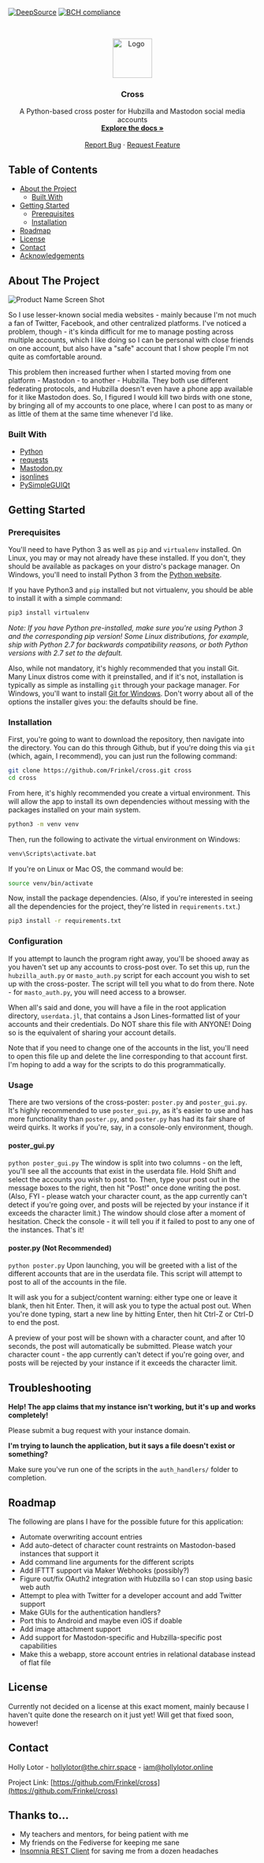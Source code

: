 [![DeepSource][deepsource-badge]](https://deepsource.io/gh/Frinkel/cross/?ref=repository-badge)
[![BCH compliance][bettercode-badge]](https://bettercodehub.com/)

<!-- PROJECT LOGO -->
<br />
<p align="center">

  <a href="https://github.com/Frinkel/cross">
    <img src="../assets/img/arrows-alt.svg?raw=true" alt="Logo" width="80" height="80">
  </a>

  <h3 align="center">Cross</h3>

  <p align="center">
    A Python-based cross poster for Hubzilla and Mastodon social media accounts
    <br />
    <a href="https://github.com/Frinkel/cross"><strong>Explore the docs »</strong></a>
    <br />
    <br />
    <a href="https://github.com/Frinkel/cross/issues">Report Bug</a>
    ·
    <a href="https://github.com/Frinkel/cross/issues">Request Feature</a>
  </p>
</p>



<!-- TABLE OF CONTENTS -->
## Table of Contents

* [About the Project](#about-the-project)
  * [Built With](#built-with)
* [Getting Started](#getting-started)
  * [Prerequisites](#prerequisites)
  * [Installation](#installation)
* [Roadmap](#roadmap)
* [License](#license)
* [Contact](#contact)
* [Acknowledgements](#acknowledgements)



<!-- ABOUT THE PROJECT -->
## About The Project

![Product Name Screen Shot][product-screenshot]

So I use lesser-known social media websites - mainly because I'm not much a fan of Twitter, Facebook, and
other centralized platforms. I've noticed a problem, though - it's kinda difficult for me to manage posting across
multiple accounts, which I like doing so I can be personal with close friends on one account, but also have a "safe"
account that I show people I'm not quite as comfortable around. 

This problem then increased further when I started 
moving from one platform - Mastodon - to another - Hubzilla. They both use different federating protocols, and Hubzilla 
doesn't even have a phone app available for it like Mastodon does. So, I figured I would kill two birds with one stone,
by bringing all of my accounts to one place, where I can post to as many or as little of them at the same time whenever
I'd like.


### Built With

* [Python](https://www.python.org/)
* [requests](https://2.python-requests.org/en/master/)
* [Mastodon.py](https://mastodonpy.readthedocs.io/en/stable/)
* [jsonlines](https://jsonlines.readthedocs.io/en/latest/)
* [PySimpleGUIQt](https://github.com/PySimpleGUI/PySimpleGUI/tree/master/PySimpleGUIQt)



<!-- GETTING STARTED -->
## Getting Started

### Prerequisites
You'll need to have Python 3 as well as `pip` and `virtualenv` installed. On Linux, you may or may not already have
these installed. If you don't, they should be available as packages on your distro's package manager. On Windows,
you'll need to install Python 3 from the [Python website](https://www.python.org/downloads/).

If you have Python3 and `pip` installed but not virtualenv, you should be able to install it with a simple command:
```sh
pip3 install virtualenv
```

*Note: If you have Python pre-installed, make sure you're using Python 3 and the corresponding pip version! Some Linux
distributions, for example, ship with Python 2.7 for backwards compatibility reasons, or both Python versions with 2.7
set to the default.*

Also, while not mandatory, it's highly recommended that you install Git. Many Linux distros come with it preinstalled, 
and if it's not, installation is typically as simple as installing `git` through your package manager. For Windows, 
you'll want to install [Git for Windows](https://git-scm.com/download/win). Don't worry about all of the options the
installer gives you: the defaults should be fine.

### Installation
 First, you're going to want to download the repository, then navigate into the directory. You can do this through
 Github, but if you're doing this via `git` (which, again, I recommend), you can just run the following command:
 ```sh
git clone https://github.com/Frinkel/cross.git cross
cd cross
```

From here, it's highly recommended you create a virtual environment. This will allow the app to install its own
dependencies without messing with the packages installed on your main system.
```sh 
python3 -m venv venv
```

Then, run the following to activate the virtual environment on Windows:
```sh 
venv\Scripts\activate.bat
```
If you're on Linux or Mac OS, the command would be:
```sh 
source venv/bin/activate
```
 
Now, install the package dependencies. (Also, if you're interested in seeing all the dependencies for the project,
they're listed in `requirements.txt`.)
```sh 
pip3 install -r requirements.txt
```

### Configuration
If you attempt to launch the program right away, you'll be shooed away as you haven't set up any accounts to cross-post
over. To set this up, run the `hubzilla_auth.py` or `masto_auth.py` script for each account you wish to set up with the 
cross-poster. The script will tell you what to do from there. Note - for `masto_auth.py`, you will need access to a 
browser.

When all's said and done, you will have a file in the root application directory, `userdata.jl`, that contains a Json
Lines-formatted list of your accounts and their credentials. Do NOT share this file with ANYONE! Doing so is the
equivalent of sharing your account details.

Note that if you need to change one of the accounts in the list, you'll need to open this file up and delete the line
corresponding to that account first. I'm hoping to add a way for the scripts to do this programmatically.

### Usage
There are two versions of the cross-poster: `poster.py` and `poster_gui.py`. It's highly recommended to use
`poster_gui.py`, as it's easier to use and has more functionality than `poster.py`, and `poster.py` has had its fair
share of weird quirks. It works if you're, say, in a console-only environment, though.

#### poster_gui.py
`python poster_gui.py`
The window is split into two columns - on the left, you'll see all the accounts that exist in the userdata file. Hold
Shift and select the accounts you wish to post to. Then, type your post out in the message boxes to the right, then
hit "Post!" once done writing the post. (Also, FYI - please watch your character count, as the app currently can't
detect if you're going over, and posts will be rejected by your instance if it exceeds the character limit.) The window
should close after a moment of hesitation. Check the console - it will tell you if it failed to post to any one of the
instances. That's it!

#### poster.py (Not Recommended)
`python poster.py`
Upon launching, you will be greeted with a list of the different accounts that are in the userdata file. This script
will attempt to post to all of the accounts in the file.

It will ask you for a subject/content warning: either type one or leave it blank, then hit Enter. Then, it will ask you
to type the actual post out. When you're done typing, start a new line by hitting Enter, then hit Ctrl-Z or Ctrl-D to
end the post.

A preview of your post will be shown with a character count, and after 10 seconds, the post will automatically be
submitted. Please watch your character count - the app currently can't detect if you're going over, and posts will
be rejected by your instance if it exceeds the character limit.


## Troubleshooting
**Help! The app claims that my instance isn't working, but it's up and works completely!**

Please submit a bug request with your instance domain.


**I'm trying to launch the application, but it says a file doesn't exist or something?**

Make sure you've run one of the scripts in the `auth_handlers/` folder to completion.



<!-- ROADMAP -->
## Roadmap

The following are plans I have for the possible future for this application:
* Automate overwriting account entries
* Add auto-detect of character count restraints on Mastodon-based instances that support it
* Add command line arguments for the different scripts
* Add IFTTT support via Maker Webhooks (possibly?)
* Figure out/fix OAuth2 integration with Hubzilla so I can stop using basic web auth
* Attempt to plea with Twitter for a developer account and add Twitter support
* Make GUIs for the authentication handlers?
* Port this to Android and maybe even iOS if doable
* Add image attachment support
* Add support for Mastodon-specific and Hubzilla-specific post capabilities
* Make this a webapp, store account entries in relational database instead of flat file



<!-- LICENSE -->
## License
Currently not decided on a license at this exact moment, mainly because I haven't quite done the research on it just
yet! Will get that fixed soon, however!


<!-- CONTACT -->
## Contact

Holly Lotor - [hollylotor@the.chirr.space](https://the.chirr.space/profile/hollylotor) - iam@hollylotor.online

Project Link: [https://github.com/Frinkel/cross](https://github.com/Frinkel/cross)



<!-- ACKNOWLEDGEMENTS -->
## Thanks to...

* My teachers and mentors, for being patient with me
* My friends on the Fediverse for keeping me sane
* [Insomnia REST Client](https://insomnia.rest/) for saving me from a dozen headaches

[product-screenshot]: ../assets/img/CrossGUI.png?raw=true
[deepsource-badge]: https://static.deepsource.io/deepsource-badge-light-mini.svg
[bettercode-badge]: https://bettercodehub.com/edge/badge/Frinkel/cross?branch=master&token=e5e2e6529c31c24022d933ca802f0171315fd866